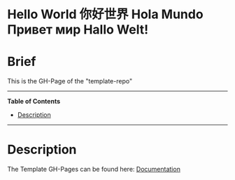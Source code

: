 # Hello World 你好世界 Hola Mundo Привет мир Hallo Welt!

# Brief

This is the GH-Page of the "template-repo"

<hr>

<!-- START doctoc generated TOC please keep comment here to allow auto update -->
<!-- DON'T EDIT THIS SECTION, INSTEAD RE-RUN doctoc TO UPDATE -->
**Table of Contents**

- [Description](#description)

<!-- END doctoc generated TOC please keep comment here to allow auto update -->

<hr>

# Description

The Template GH-Pages can be found here: <a href="./Documentation/">Documentation</a>

 
